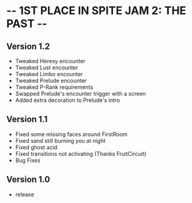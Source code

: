 # -- 1ST PLACE IN SPITE JAM 2: THE PAST --

## Version 1.2
- Tweaked Heresy encounter
- Tweaked Lust encounter
- Tweaked Limbo encounter
- Tweaked Prelude encounter
- Tweaked P-Rank requirements
- Swapped Prelude's encounter trigger with a screen
- Added extra decoration to Prelude's intro

## Version 1.1
- Fixed some missing faces around FirstRoom
- Fixed sand still burning you at night
- Fixed ghost acid
- Fixed transitions not activating (Thanks FruitCircuit)
- Bug Fixes

## Version 1.0
- release